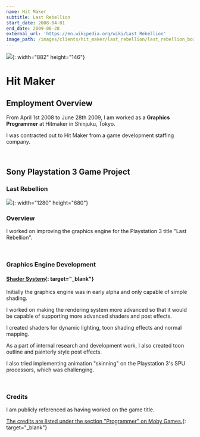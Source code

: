 ```yaml
---
name: Hit Maker
subtitle: Last Rebellion
start_date: 2008-04-01
end_date: 2009-06-28
external_url: 'https://en.wikipedia.org/wiki/Last_Rebellion'
image_path: /images/clients/hit_maker/last_rebellion/last_rebellion_box_art_.jpg
---
```


![](portfolio/images/clients/hit_maker/hitmaker_logo_large.jpg){: width="882" height="146"}

# Hit Maker

## Employment Overview

From April 1st 2008 to June 28th 2009, I am worked as a **Graphics Programmer** at Hitmaker in Shinjuku, Tokyo.

I was contracted out to Hit Maker from a game development staffing company.

&nbsp;

## Sony Playstation 3 Game Project

### Last Rebellion

![](portfolio/images/clients/hit_maker/last_rebellion/last_rebellion_chara_logo_wide.jpg){: width="1280" height="680"}

### Overview

I worked on improving the graphics engine for the Playstation 3 title "Last Rebellion".

&nbsp;

### Graphics Engine Development

#### [Shader System](https://www.studiolibrary.com/){: target="_blank"}

Initially the graphics engine was in early alpha and only capable of simple shading.

I worked on making the rendering system more advanced so that it would be capable of supporting more advanced shaders and post effects.

I created shaders for dynamic lighting, toon shading effects and normal mapping.

As a part of internal research and development work, I also created toon outline and painterly style post effects.

I also tried implementing animation "skinning" on the Playstation 3's SPU processors, which was challenging.

&nbsp;

### Credits

I am publicly referenced as having worked on the game title.

[The credits are listed under the section "Programmer" on Moby Games.](https://www.mobygames.com/game/last-rebellion){: target="_blank"}

&nbsp;
